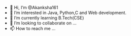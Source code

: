 - 👋 Hi, I’m @Akanksha161
- 👀 I’m interested in Java, Python,C and Web development.
- 🌱 I’m currently learning B.Tech(CSE)
- 💞️ I’m looking to collaborate on ...
- 📫 How to reach me ...

<!---
Akanksha161/Akanksha161 is a ✨ special ✨ repository because its `README.md` (this file) appears on your GitHub profile.
You can click the Preview link to take a look at your changes.
--->
